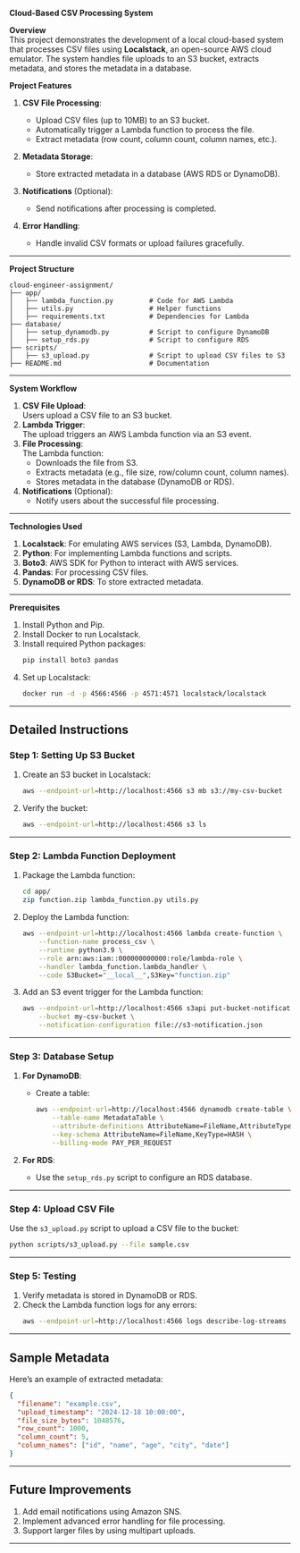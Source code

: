 **Cloud-Based CSV Processing System**  

**Overview**  
This project demonstrates the development of a local cloud-based system that processes CSV files using **Localstack**, an open-source AWS cloud emulator. The system handles file uploads to an S3 bucket, extracts metadata, and stores the metadata in a database.  



**Project Features**  
1. **CSV File Processing**:  
   - Upload CSV files (up to 10MB) to an S3 bucket.  
   - Automatically trigger a Lambda function to process the file.  
   - Extract metadata (row count, column count, column names, etc.).  

2. **Metadata Storage**:  
   - Store extracted metadata in a database (AWS RDS or DynamoDB).  

3. **Notifications** (Optional):  
   - Send notifications after processing is completed.  

4. **Error Handling**:  
   - Handle invalid CSV formats or upload failures gracefully.  

---

 **Project Structure**  
```
cloud-engineer-assignment/
├── app/
│   ├── lambda_function.py         # Code for AWS Lambda
│   ├── utils.py                   # Helper functions
│   ├── requirements.txt           # Dependencies for Lambda
├── database/
│   ├── setup_dynamodb.py          # Script to configure DynamoDB
│   ├── setup_rds.py               # Script to configure RDS
├── scripts/
│   ├── s3_upload.py               # Script to upload CSV files to S3
├── README.md                      # Documentation
```

---
**System Workflow**  
1. **CSV File Upload**:  
   Users upload a CSV file to an S3 bucket.  
2. **Lambda Trigger**:  
   The upload triggers an AWS Lambda function via an S3 event.  
3. **File Processing**:  
   The Lambda function:  
   - Downloads the file from S3.  
   - Extracts metadata (e.g., file size, row/column count, column names).  
   - Stores metadata in the database (DynamoDB or RDS).  
4. **Notifications** (Optional):  
   - Notify users about the successful file processing.  

---

**Technologies Used**  
1. **Localstack**: For emulating AWS services (S3, Lambda, DynamoDB).  
2. **Python**: For implementing Lambda functions and scripts.  
3. **Boto3**: AWS SDK for Python to interact with AWS services.  
4. **Pandas**: For processing CSV files.  
5. **DynamoDB or RDS**: To store extracted metadata.  

---

**Prerequisites**  
1. Install Python and Pip.  
2. Install Docker to run Localstack.  
3. Install required Python packages:
   ```bash
   pip install boto3 pandas
   ```
4. Set up Localstack:
   ```bash
   docker run -d -p 4566:4566 -p 4571:4571 localstack/localstack
   ```

---

## **Detailed Instructions**  

### **Step 1: Setting Up S3 Bucket**  
1. Create an S3 bucket in Localstack:
   ```bash
   aws --endpoint-url=http://localhost:4566 s3 mb s3://my-csv-bucket
   ```

2. Verify the bucket:
   ```bash
   aws --endpoint-url=http://localhost:4566 s3 ls
   ```

---

### **Step 2: Lambda Function Deployment**  
1. Package the Lambda function:
   ```bash
   cd app/
   zip function.zip lambda_function.py utils.py
   ```

2. Deploy the Lambda function:
   ```bash
   aws --endpoint-url=http://localhost:4566 lambda create-function \
       --function-name process_csv \
       --runtime python3.9 \
       --role arn:aws:iam::000000000000:role/lambda-role \
       --handler lambda_function.lambda_handler \
       --code S3Bucket="__local__",S3Key="function.zip"
   ```

3. Add an S3 event trigger for the Lambda function:
   ```bash
   aws --endpoint-url=http://localhost:4566 s3api put-bucket-notification-configuration \
       --bucket my-csv-bucket \
       --notification-configuration file://s3-notification.json
   ```

---

### **Step 3: Database Setup**  
1. **For DynamoDB**:
   - Create a table:
     ```bash
     aws --endpoint-url=http://localhost:4566 dynamodb create-table \
         --table-name MetadataTable \
         --attribute-definitions AttributeName=FileName,AttributeType=S \
         --key-schema AttributeName=FileName,KeyType=HASH \
         --billing-mode PAY_PER_REQUEST
     ```

2. **For RDS**:
   - Use the `setup_rds.py` script to configure an RDS database.  

---

### **Step 4: Upload CSV File**  
Use the `s3_upload.py` script to upload a CSV file to the bucket:
```bash
python scripts/s3_upload.py --file sample.csv
```

---

### **Step 5: Testing**  
1. Verify metadata is stored in DynamoDB or RDS.  
2. Check the Lambda function logs for any errors:
   ```bash
   aws --endpoint-url=http://localhost:4566 logs describe-log-streams --log-group-name /aws/lambda/process_csv
   ```

---

## **Sample Metadata**  
Here’s an example of extracted metadata:
```json
{
  "filename": "example.csv",
  "upload_timestamp": "2024-12-18 10:00:00",
  "file_size_bytes": 1048576,
  "row_count": 1000,
  "column_count": 5,
  "column_names": ["id", "name", "age", "city", "date"]
}
```

---

## **Future Improvements**  
1. Add email notifications using Amazon SNS.  
2. Implement advanced error handling for file processing.  
3. Support larger files by using multipart uploads.

---

